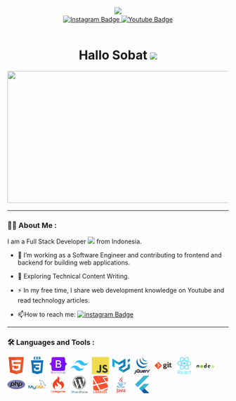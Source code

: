 <div id="header" align="center">
  <img src="https://media.giphy.com/media/v1.Y2lkPTc5MGI3NjExM2xsa2hzbGd4Mjg5bmRiNzVkcXlvb3Q1Z2hsNTJ2Y3UxeHRqcjhlYiZlcD12MV9pbnRlcm5hbF9naWZfYnlfaWQmY3Q9cw/M9gbBd9nbDrOTu1Mqx/giphy.gif" width="100">
</div>
<div id="badges" align="center">
  <a href="https://instagram.com/rizal_rohman12" target="_blank">
    <img src="https://img.shields.io/badge/Instagram-purple?logo=instagram&logoColor=white&style=for-the-badge" alt="Instagram Badge">
  </a>
  <a href="https://www.youtube.com/@CodeQuirks-/" target="_blank">
    <img src="https://img.shields.io/badge/YouTube-red?logo=youtube&logoColor=white&style=for-the-badge" alt="Youtube Badge">
  </a>
</div>
<div align="center">
  <img src="https://komarev.com/ghpvc/?username=Rizal-coder&style=flat-square&color=blue" alt="">
</div>
<h1 align="center">
  Hallo Sobat
  <img src="https://media.giphy.com/media/v1.Y2lkPTc5MGI3NjExbGdtcmJnaGd3ZzR2MnBtem1qZmN0dHFtamI2MmF1dWp4dTY4bjFydyZlcD12MV9pbnRlcm5hbF9naWZfYnlfaWQmY3Q9cw/hvRJCLFzcasrR4ia7z/giphy.gif" width="30px">
</h1>

<div align="center">
  <img src="https://media.giphy.com/media/dWesBcTLavkZuG35MI/giphy.gif" width="600" height="300">
</div>

---

### :man_technologist: About Me :
I am a Full Stack Developer <img src="https://media.giphy.com/media/WUlplcMpOCEmTGBtBW/giphy.gif" width="30"> from Indonesia.
- :telescope: I’m working as a Software Engineer and contributing to frontend and backend for building web applications.

- :seedling: Exploring Technical Content Writing.

- :zap: In my free time, I share web development knowledge on Youtube and read technology articles.

- :mailbox:How to reach me: [![instagram Badge](https://img.shields.io/badge/-rizal_rohman12-purple?style=flat&logo=Instagram&logoColor=white)](https://instagram.com/rizal_rohman12)

---

### :hammer_and_wrench: Languages and Tools :
<div>
  <img src="https://github.com/devicons/devicon/blob/master/icons/html5/html5-original.svg" title="HTML5" alt="HTML" width="40" height="40"/>&nbsp;
  <img src="https://github.com/devicons/devicon/blob/master/icons/css3/css3-plain-wordmark.svg"  title="CSS3" alt="CSS" width="40" height="40"/>&nbsp;
  <img src="https://github.com/devicons/devicon/blob/master/icons/bootstrap/bootstrap-original-wordmark.svg" title="Bootstrap" alt="Bootstrap" width="40" height="40"/>&nbsp;
  <img src="https://github.com/devicons/devicon/blob/master/icons/tailwindcss/tailwindcss-plain.svg" title="Tailwindcss" alt="Tailwindcss" width="40" height="40"/>&nbsp;
  <img src="https://github.com/devicons/devicon/blob/master/icons/javascript/javascript-original.svg" title="JavaScript" alt="JavaScript" width="40" height="40"/>&nbsp;
  <img src="https://github.com/devicons/devicon/blob/master/icons/materialui/materialui-original.svg" title="Material UI" alt="Material UI" width="40" height="40"/>&nbsp;
  <img src="https://github.com/devicons/devicon/blob/master/icons/jquery/jquery-original-wordmark.svg" title="JQuery" alt="JQuery" width="40" height="40"/>&nbsp;
  <img src="https://github.com/devicons/devicon/blob/master/icons/git/git-original-wordmark.svg" title="Git" **alt="Git" width="40" height="40"/>&nbsp;
  <img src="https://github.com/devicons/devicon/blob/master/icons/react/react-original-wordmark.svg" title="React" alt="React" width="40" height="40"/>&nbsp;
  <img src="https://github.com/devicons/devicon/blob/master/icons/nodejs/nodejs-original-wordmark.svg" title="NodeJS" alt="NodeJS" width="40" height="40"/>&nbsp;
  <img src="https://github.com/devicons/devicon/blob/master/icons/php/php-original.svg" title="PHP"  alt="PHP" width="40" height="40"/>&nbsp;
  <img src="https://github.com/devicons/devicon/blob/master/icons/mysql/mysql-original-wordmark.svg" title="MySQL"  alt="MySQL" width="40" height="40"/>&nbsp;
  <img src="https://github.com/devicons/devicon/blob/master/icons/codeigniter/codeigniter-plain-wordmark.svg" title="Codeigniter"  alt="Codeigniter" width="40" height="40"/>&nbsp;
  <img src="https://github.com/devicons/devicon/blob/master/icons/wordpress/wordpress-original.svg" title="Wordpress"  alt="Wordpress" width="40" height="40"/>&nbsp;
  <img src="https://github.com/devicons/devicon/blob/master/icons/laravel/laravel-plain-wordmark.svg" title="Laravel" alt="Laravel " width="40" height="40"/>&nbsp;
  <img src="https://github.com/devicons/devicon/blob/master/icons/java/java-original-wordmark.svg" title="Java" alt="Java" width="40" height="40"/>&nbsp;
  <img src="https://github.com/devicons/devicon/blob/master/icons/flutter/flutter-original.svg" title="Flutter" alt="Flutter" width="40" height="40"/>
</div>
